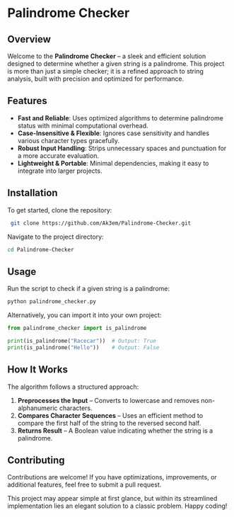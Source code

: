 # Palindrome Checker

## Overview
Welcome to the **Palindrome Checker** – a sleek and efficient solution designed to determine whether a given string is a palindrome. This project is more than just a simple checker; it is a refined approach to string analysis, built with precision and optimized for performance.

## Features
- **Fast and Reliable**: Uses optimized algorithms to determine palindrome status with minimal computational overhead.
- **Case-Insensitive & Flexible**: Ignores case sensitivity and handles various character types gracefully.
- **Robust Input Handling**: Strips unnecessary spaces and punctuation for a more accurate evaluation.
- **Lightweight & Portable**: Minimal dependencies, making it easy to integrate into larger projects.

## Installation
To get started, clone the repository:

```sh
 git clone https://github.com/Ak3em/Palindrome-Checker.git
```

Navigate to the project directory:
```sh
cd Palindrome-Checker
```

## Usage
Run the script to check if a given string is a palindrome:

```sh
python palindrome_checker.py
```

Alternatively, you can import it into your own project:
```python
from palindrome_checker import is_palindrome

print(is_palindrome("Racecar"))  # Output: True
print(is_palindrome("Hello"))    # Output: False
```

## How It Works
The algorithm follows a structured approach:
1. **Preprocesses the Input** – Converts to lowercase and removes non-alphanumeric characters.
2. **Compares Character Sequences** – Uses an efficient method to compare the first half of the string to the reversed second half.
3. **Returns Result** – A Boolean value indicating whether the string is a palindrome.

## Contributing
Contributions are welcome! If you have optimizations, improvements, or additional features, feel free to submit a pull request.

This project may appear simple at first glance, but within its streamlined implementation lies an elegant solution to a classic problem. Happy coding!


